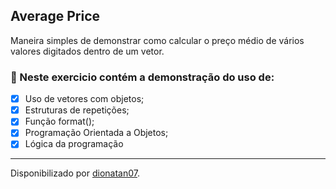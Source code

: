 <h2>
Average Price
</h2>

<p>Maneira simples de demonstrar como calcular o preço médio de vários valores digitados dentro de um vetor.


<h3>
🛑 Neste exercicio contém a demonstração do uso de:
</h3>

- [x] Uso de vetores com objetos;
- [x] Estruturas de repetições;
- [x] Função format();
- [x] Programação Orientada a Objetos;
- [x] Lógica da programação

------------

Disponibilizado por [dionatan07](https://www.linkedin.com/in/dionatandeandrade/ "LinkedIn").
